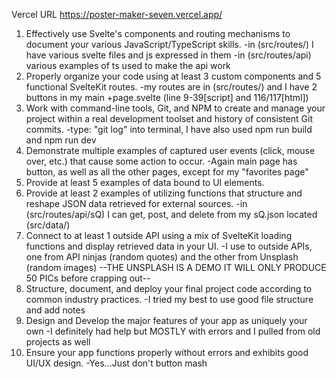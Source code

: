 Vercel URL
https://poster-maker-seven.vercel.app/


1. Effectively use Svelte's components and routing mechanisms to document your various JavaScript/TypeScript skills.
   -in (src/routes/) I have various svelte files and js expressed in them
   -in (src/routes/api) various examples of ts used to make the api work
2. Properly organize your code using at least 3 custom components and 5 functional SvelteKit routes.
   -my routes are in (src/routes/) and I have 2 buttons in my main +page.svelte (line 9-39[script] and 116/117[html])
3. Work with command-line tools, Git, and NPM to create and manage your project within a real development toolset and history of consistent Git commits.
   -type: "git log" into terminal, I have also used npm run build and npm run dev
4. Demonstrate multiple examples of captured user events (click, mouse over, etc.) that cause some action to occur.
   -Again main page has button, as well as all the other pages, except for my "favorites page"
5. Provide at least 5 examples of data bound to UI elements.
6. Provide at least 2 examples of utilizing functions that structure and reshape JSON data retrieved for external sources.
   -in (src/routes/api/sQ) I can get, post, and delete from my sQ.json located (src/data/)
7. Connect to at least 1 outside API using a mix of SvelteKit loading functions and display retrieved data in your UI.
    -I use to outside APIs, one from API ninjas (random quotes) and the other from Unsplash (random images) --THE UNSPLASH IS A DEMO IT WILL ONLY PRODUCE 50 PICs before crapping out--
8. Structure, document, and deploy your final project code according to common industry practices.
   -I tried my best to use good file structure and add notes
9. Design and Develop the major features of your app as uniquely your own
    -I definitely had help but MOSTLY with errors and I pulled from old projects as well
10. Ensure your app functions properly without errors and exhibits good UI/UX design.
    -Yes...Just don't button mash
